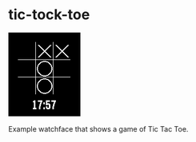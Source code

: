 # tic-tock-toe

![screenshot](tic-tock-toe-screenshot.png)

Example watchface that shows a game of Tic Tac Toe.